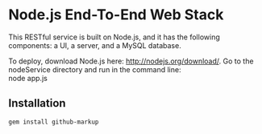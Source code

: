 Node.js End-To-End Web Stack
===========

This RESTful service is built on Node.js, and it has the following components: a UI, a server, and a MySQL database.  

To deploy, download Node.js here: http://nodejs.org/download/. Go to the nodeService directory and run in the command line:  
              node app.js


Installation
-----------

    gem install github-markup
